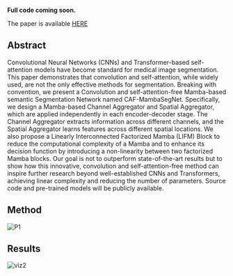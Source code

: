 **Full code coming soon.**


The paper is available [HERE](https://arxiv.org/abs/2406.05786)

## Abstract
Convolutional Neural Networks (CNNs) and Transformer-based self-attention models have become standard for medical image segmentation. This paper demonstrates that convolution and self-attention, while widely used, are not the only effective methods for segmentation. Breaking with convention, we present a Convolution and self-attention-free Mamba-based semantic Segmentation Network named CAF-MambaSegNet. Specifically, we design a Mamba-based Channel Aggregator and Spatial Aggregator, which are applied independently in each encoder-decoder stage. The Channel Aggregator extracts information across different channels, and the Spatial Aggregator learns features across different spatial locations. We also propose a Linearly Interconnected Factorized Mamba (LIFM) Block to reduce the computational complexity of a Mamba and to enhance its decision function by introducing a non-linearity between two factorized Mamba blocks. Our goal is not to outperform state-of-the-art results but to show how this innovative, convolution and self-attention-free method can inspire further research beyond well-established CNNs and Transformers, achieving linear complexity and reducing the number of parameters. Source code and pre-trained models will be publicly available.

## Method


![P1](https://github.com/kabbas570/Convolution-and-Attention-Free-Mamba-based-Cardiac-Image-Segmentation/assets/56618776/ac77ff96-5c4c-4048-83ae-6bf63902f489)


## Results

![viz2](https://github.com/kabbas570/Convolution-and-Attention-Free-Mamba-based-Cardiac-Image-Segmentation/assets/56618776/20e98c2c-4941-4c74-a19c-1813f2edcff1)
